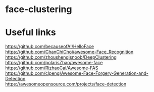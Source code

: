 # face-clustering

# Useful links
https://github.com/becauseofAI/HelloFace <br />
https://github.com/ChanChiChoi/awesome-Face_Recognition <br />
https://github.com/zhoushengisnoob/DeepClustering <br />
https://github.com/polarisZhao/awesome-face <br />
https://github.com/RizhaoCai/Awesome-FAS <br />
https://github.com/clpeng/Awesome-Face-Forgery-Generation-and-Detection <br />
https://awesomeopensource.com/projects/face-detection <br />
